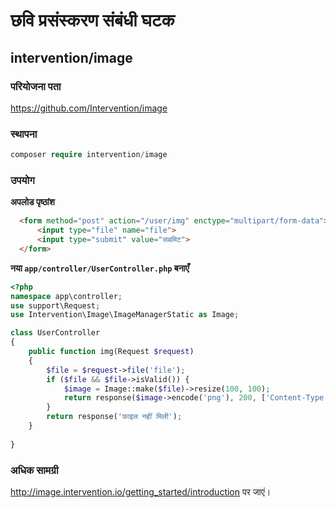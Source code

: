 # छवि प्रसंस्करण संबंधी घटक

## intervention/image

### परियोजना पता

https://github.com/Intervention/image

### स्थापना

```php
composer require intervention/image
```

### उपयोग

**अपलोड पृष्ठांश**

```html
  <form method="post" action="/user/img" enctype="multipart/form-data">
      <input type="file" name="file">
      <input type="submit" value="सबमिट">
  </form>
```

**नया `app/controller/UserController.php` बनाएँ**

```php
<?php
namespace app\controller;
use support\Request;
use Intervention\Image\ImageManagerStatic as Image;

class UserController
{
    public function img(Request $request)
    {
        $file = $request->file('file');
        if ($file && $file->isValid()) {
            $image = Image::make($file)->resize(100, 100);
            return response($image->encode('png'), 200, ['Content-Type' => 'image/png']);
        }
        return response('फ़ाइल नहीं मिली');
    }
    
}
```

### अधिक सामग्री

http://image.intervention.io/getting_started/introduction पर जाएं।
